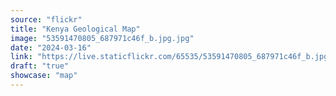 ```yaml
---
source: "flickr"
title: "Kenya Geological Map"
image: "53591470805_687971c46f_b.jpg.jpg"
date: "2024-03-16"
link: "https://live.staticflickr.com/65535/53591470805_687971c46f_b.jpg"
draft: "true"
showcase: "map"
---
```

